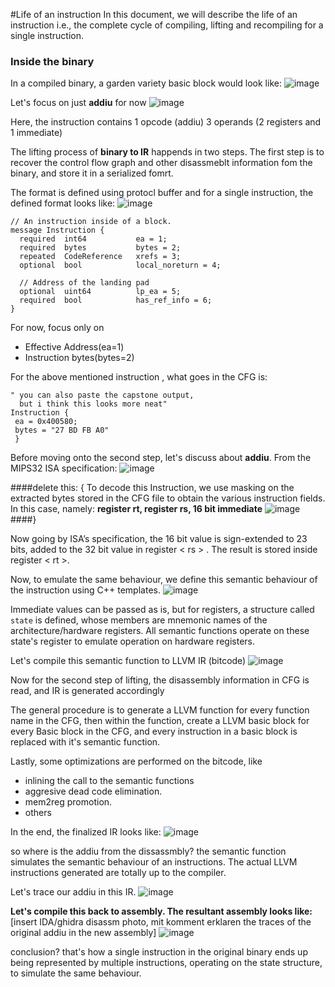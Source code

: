 #Life of an instruction
In this document, we will describe the life of an instruction i.e., the complete cycle of compiling, lifting and recompiling for a single instruction.

### Inside the binary

In a compiled binary, a garden variety basic block would look like:
![image](basic_block.png)

Let's focus on just **addiu** for now
![image](addiu_dis.png)



Here, the instruction contains 
1 opcode (addiu)
3 operands (2 registers and 1 immediate)

The lifting process of **binary to IR** happends in two steps.
The first step is to recover the control flow graph and other disassmeblt information fom the binary, and store it in a serialized fomrt.

The format is defined using protocl buffer and for a single instruction, the defined format looks like:
![image](protocol_buffer.png)
```
// An instruction inside of a block.
message Instruction {
  required  int64           ea = 1;
  required  bytes           bytes = 2;
  repeated  CodeReference   xrefs = 3;
  optional  bool            local_noreturn = 4;

  // Address of the landing pad
  optional  uint64          lp_ea = 5;
  required  bool            has_ref_info = 6;
}
```

For now, focus only on 

- Effective Address(ea=1)
- Instruction bytes(bytes=2)

For the above mentioned instruction , what goes in the CFG is:
```
" you can also paste the capstone output, 
  but i think this looks more neat"
Instruction {
 ea = 0x400580;
 bytes = "27 BD FB A0"
 }
```

Before moving onto the second step, let's discuss about **addiu**.
From the MIPS32 ISA specification:
![image](addiu_ISA.png)

####delete this: {
To decode this Instruction, we use masking on the extracted bytes stored in the CFG file to obtain the various instruction fields.
In this case, namely: **register rt, register rs, 16 bit immediate**
![image](extract_addiu.png)
####}

Now going by ISA’s specification, the 16 bit value is sign-extended to 23 bits, added to the 32 bit value in register < rs > . The result is stored inside register < rt >.

Now, to emulate the same behaviour, we define this semantic behaviour of the instruction using C++ templates.
![image](addiu_semantic.png)

Immediate values can be passed as is, but for registers, a structure called ```state``` is defined, whose members are mnemonic names of the architecture/hardware registers.
All semantic functions operate on these state's register to emulate operation on hardware registers.

Let's compile this semantic function to LLVM IR (bitcode)
![image](compiled_semantic.png)

Now for the second step of lifting, the disassembly information in CFG is read, and IR is generated accordingly

The general procedure is to generate a LLVM function for every function name in the CFG, then within the function, create a LLVM basic block for every Basic block in the CFG, and every instruction in a basic block is replaced with it's semantic function. 

Lastly, some optimizations are performed on the bitcode, like

- inlining the call to the semantic functions
- aggresive dead code elimination.
- mem2reg promotion.
- others

In the end, the finalized IR looks like:
![image](lifted_IR.png)

so where is the addiu from the dissassmbly?
the semantic function simulates the semantic behaviour of an instructions. The actual LLVM instructions generated are totally up to the compiler.

Let's trace our addiu in this IR.
![image](commented_IR.png)

**Let's compile this back to assembly. The resultant assembly looks like:**
[insert IDA/ghidra disassm photo, mit komment erklaren the traces of the original addiu in the new assembly]
![image](recompiled_IR.png)

conclusion? that's how a single instruction in the original binary ends up being represented by multiple instructions, operating on the state structure, to simulate the same behaviour.